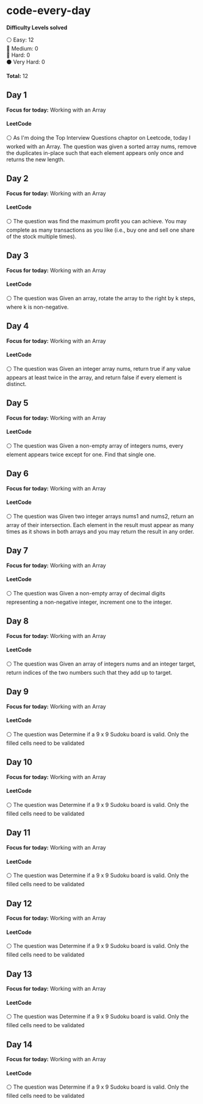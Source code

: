 # code-every-day

__Difficulty Levels solved__
 
 :white_circle: Easy: 12  
 :large_blue_circle: Medium: 0  
 :red_circle: Hard: 0  
 :black_circle: Very Hard: 0  

 __Total:__ 12


<!-- --------------------------------------------------------------------------------------------------------------------- -->
## Day 1
__Focus for today:__ Working with an Array

#### LeetCode
:white_circle: As I'm doing the Top Interview Questions chaptor on Leetcode, today I worked with an Array. The question was given a sorted array nums, remove the duplicates in-place such that each element appears only once and returns the new length.

<!-- --------------------------------------------------------------------------------------------------------------------- -->
<!-- --------------------------------------------------------------------------------------------------------------------- -->
## Day 2
__Focus for today:__ Working with an Array

#### LeetCode
:white_circle: The question was find the maximum profit you can achieve. You may complete as many transactions as you like (i.e., buy one and sell one share of the stock multiple times).

<!-- --------------------------------------------------------------------------------------------------------------------- -->
<!-- --------------------------------------------------------------------------------------------------------------------- -->
## Day 3
__Focus for today:__ Working with an Array

#### LeetCode
:white_circle: The question was Given an array, rotate the array to the right by k steps, where k is non-negative.

<!-- --------------------------------------------------------------------------------------------------------------------- -->
<!-- --------------------------------------------------------------------------------------------------------------------- -->
## Day 4
__Focus for today:__ Working with an Array

#### LeetCode
:white_circle: The question was Given an integer array nums, return true if any value appears at least twice in the array, and return false if every element is distinct.

<!-- --------------------------------------------------------------------------------------------------------------------- -->
<!-- --------------------------------------------------------------------------------------------------------------------- -->
## Day 5
__Focus for today:__ Working with an Array

#### LeetCode
:white_circle: The question was Given a non-empty array of integers nums, every element appears twice except for one. Find that single one.

<!-- --------------------------------------------------------------------------------------------------------------------- -->
<!-- --------------------------------------------------------------------------------------------------------------------- -->
## Day 6
__Focus for today:__ Working with an Array

#### LeetCode
:white_circle: The question was Given two integer arrays nums1 and nums2, return an array of their intersection. Each element in the result must appear as many times as it shows in both arrays and you may return the result in any order.

<!-- --------------------------------------------------------------------------------------------------------------------- -->
<!-- --------------------------------------------------------------------------------------------------------------------- -->
## Day 7
__Focus for today:__ Working with an Array

#### LeetCode
:white_circle: The question was Given a non-empty array of decimal digits representing a non-negative integer, increment one to the integer.

<!-- --------------------------------------------------------------------------------------------------------------------- -->
<!-- --------------------------------------------------------------------------------------------------------------------- -->
## Day 8
__Focus for today:__ Working with an Array

#### LeetCode
:white_circle: The question was Given an array of integers nums and an integer target, return indices of the two numbers such that they add up to target.

<!-- --------------------------------------------------------------------------------------------------------------------- -->
<!-- --------------------------------------------------------------------------------------------------------------------- -->
## Day 9
__Focus for today:__ Working with an Array

#### LeetCode
:white_circle: The question was Determine if a 9 x 9 Sudoku board is valid. Only the filled cells need to be validated

<!-- --------------------------------------------------------------------------------------------------------------------- -->
<!-- --------------------------------------------------------------------------------------------------------------------- -->
## Day 10
__Focus for today:__ Working with an Array

#### LeetCode
:white_circle: The question was Determine if a 9 x 9 Sudoku board is valid. Only the filled cells need to be validated

<!-- --------------------------------------------------------------------------------------------------------------------- -->
<!-- --------------------------------------------------------------------------------------------------------------------- -->
## Day 11
__Focus for today:__ Working with an Array

#### LeetCode
:white_circle: The question was Determine if a 9 x 9 Sudoku board is valid. Only the filled cells need to be validated

<!-- --------------------------------------------------------------------------------------------------------------------- -->
<!-- --------------------------------------------------------------------------------------------------------------------- -->
## Day 12
__Focus for today:__ Working with an Array

#### LeetCode
:white_circle: The question was Determine if a 9 x 9 Sudoku board is valid. Only the filled cells need to be validated

<!-- --------------------------------------------------------------------------------------------------------------------- -->
<!-- --------------------------------------------------------------------------------------------------------------------- -->
## Day 13
__Focus for today:__ Working with an Array

#### LeetCode
:white_circle: The question was Determine if a 9 x 9 Sudoku board is valid. Only the filled cells need to be validated

<!-- --------------------------------------------------------------------------------------------------------------------- -->
<!-- --------------------------------------------------------------------------------------------------------------------- -->
## Day 14
__Focus for today:__ Working with an Array

#### LeetCode
:white_circle: The question was Determine if a 9 x 9 Sudoku board is valid. Only the filled cells need to be validated

<!-- --------------------------------------------------------------------------------------------------------------------- -->
